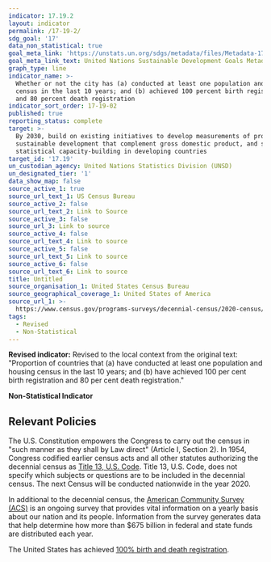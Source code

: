 ```yaml
---
indicator: 17.19.2
layout: indicator
permalink: /17-19-2/
sdg_goal: '17'
data_non_statistical: true
goal_meta_link: 'https://unstats.un.org/sdgs/metadata/files/Metadata-17-19-02a.pdf'
goal_meta_link_text: United Nations Sustainable Development Goals Metadata (pdf 468kB)
graph_type: line
indicator_name: >-
  Whether or not the city has (a) conducted at least one population and housing
  census in the last 10 years; and (b) achieved 100 percent birth registration
  and 80 percent death registration
indicator_sort_order: 17-19-02
published: true
reporting_status: complete
target: >-
  By 2030, build on existing initiatives to develop measurements of progress on
  sustainable development that complement gross domestic product, and support
  statistical capacity-building in developing countries
target_id: '17.19'
un_custodian_agency: United Nations Statistics Division (UNSD)
un_designated_tier: '1'
data_show_map: false
source_active_1: true
source_url_text_1: US Census Bureau
source_active_2: false
source_url_text_2: Link to Source
source_active_3: false
source_url_3: Link to source
source_active_4: false
source_url_text_4: Link to source
source_active_5: false
source_url_text_5: Link to source
source_active_6: false
source_url_text_6: Link to source
title: Untitled
source_organisation_1: United States Census Bureau
source_geographical_coverage_1: United States of America
source_url_1: >-
  https://www.census.gov/programs-surveys/decennial-census/2020-census/about/what-is.html
tags:
  - Revised
  - Non-Statistical
---
```

**Revised indicator:** Revised to the local context from the original text: "Proportion of countries that (a) have conducted at least one population and housing census in the last 10 years; and (b) have achieved 100 per cent birth registration and 80 per cent death registration."

**Non-Statistical Indicator**

## Relevant Policies

The U.S. Constitution empowers the Congress to carry out the census in "such manner as they shall by Law direct" (Article I, Section 2). In 1954, Congress codified earlier census acts and all other statutes authorizing the decennial census as [Title 13, U.S. Code](https://www.census.gov/history/www/reference/privacy_confidentiality/title_13_us_code.html). Title 13, U.S. Code, does not specify which subjects or questions are to be included in the decennial census. The next Census will be conducted nationwide in the year 2020.

In additional to the decennial census, the [American Community Survey (ACS)](https://www.census.gov/programs-surveys/acs/about.html) is an ongoing survey that provides vital information on a yearly basis about our nation and its people. Information from the survey generates data that help determine how more than $675 billion in federal and state funds are distributed each year.

The United States has achieved [100% birth and death registration](https://unstats.un.org/sdgs/indicators/database/).
